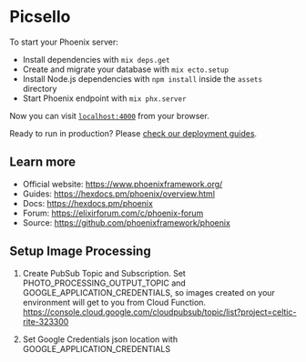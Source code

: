 # Picsello

To start your Phoenix server:

  * Install dependencies with `mix deps.get`
  * Create and migrate your database with `mix ecto.setup`
  * Install Node.js dependencies with `npm install` inside the `assets` directory
  * Start Phoenix endpoint with `mix phx.server`

Now you can visit [`localhost:4000`](http://localhost:4000) from your browser.

Ready to run in production? Please [check our deployment guides](https://hexdocs.pm/phoenix/deployment.html).

## Learn more

  * Official website: https://www.phoenixframework.org/
  * Guides: https://hexdocs.pm/phoenix/overview.html
  * Docs: https://hexdocs.pm/phoenix
  * Forum: https://elixirforum.com/c/phoenix-forum
  * Source: https://github.com/phoenixframework/phoenix


## Setup Image Processing 

1. Create PubSub Topic and Subscription. Set PHOTO_PROCESSING_OUTPUT_TOPIC and GOOGLE_APPLICATION_CREDENTIALS, so images created on your environment will get to you from Cloud Function. https://console.cloud.google.com/cloudpubsub/topic/list?project=celtic-rite-323300 

2. Set Google Credentials json location with GOOGLE_APPLICATION_CREDENTIALS
